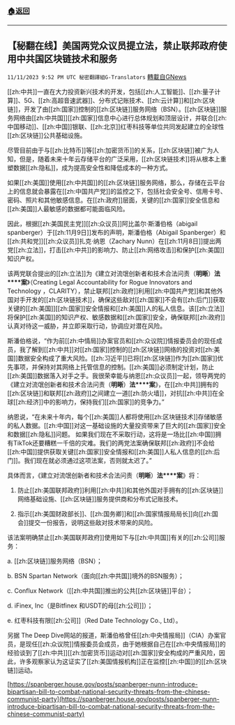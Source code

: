 ###  [:house:返回](README.md)
---


## 【秘翻在线】美国两党众议员提立法，禁止联邦政府使用中共国区块链技术和服务
`11/11/2023 9:52 PM UTC 秘密翻譯組G-Translators` [轉載自GNews](https://gnews.org/articles/1962977)

        

[[zh:中共]]一直在大力投资新兴技术的开发，包括[[zh:人工智能]]、[[zh:量子计算]]、5G、[[zh:高超音速武器]]、分布式记账技术、[[zh:云计算]]和[[zh:区块链]]，开发了由[[zh:国家]]控制的[[zh:区块链]]服务网络（BSN）。[[zh:区块链]]服务网络由[[zh:中共国]][[zh:国家]]信息中心进行总体规划和顶层设计，并联合[[zh:中国移动]]、[[zh:中国]]银联、[[zh:北京]]红枣科技等单位共同发起建立的全球性[[zh:区块链]]公共基础设施。

尽管目前由于与[[zh:比特币]]等[[zh:加密货币]]的关系，[[zh:区块链]]被广为人知，但是，随着未来十年云存储平台的广泛采用，[[zh:区块链技术]]将从根本上重塑数据[[zh:隐私]]，成为提高安全性和降低成本的一种方式。

如果[[zh:美国]]使用[[zh:中共国]]的[[zh:区块链]]服务网络，那么，存储在云平台上的信息就会暴露在[[zh:中国共产党]]的监控之下，包括社会安全号、信用卡号、密码、照片和其他敏感信息。在[[zh:政府]]层面，关键的[[zh:国家]]安全信息和[[zh:美国]]人最敏感的数据都可能面临风险。

因此，根据[[zh:美国民主党]][[zh:众议员]]阿比盖尔·斯潘伯格（abigail spanberger）于[[zh:11月9日]]发布的声明，斯潘伯格（Abigail Spanberger）和[[zh:共和党]][[zh:众议员]]扎克·纳恩（Zachary Nunn）在[[zh:11月8日]]提出两党[[zh:立法]]，打击[[zh:中共]]的影响力、防止[[zh:网络攻击]]和保护[[zh:美国]]知识产权。

该两党联合提出的[[zh:立法]]为《建立对流氓创新者和技术合法问责（**明晰**）**法****案**》（Creating Legal Accountability for Rogue Innovators and Technology ，CLARITY），禁止联邦[[zh:政府]]利用[[zh:中国共产党]]和其他外国对手开发的[[zh:区块链技术]]，确保这些敌对[[zh:国家]]不会有[[zh:后门]]获取关键的[[zh:美国]][[zh:国家]]安全情报和[[zh:美国]]人的私人信息。该[[zh:立法]]将保护[[zh:美国]]的知识产权、敏感数据和[[zh:国家]]安全，确保联邦[[zh:政府]]认真对待这一威胁，并立即采取行动，协调应对潜在风险。

斯潘伯格说，“作为前[[zh:中情局]]办案官员和[[zh:众议院]]情报委员会的现任成员，我了解到[[zh:中共]]对[[zh:国家]]控制的[[zh:区块链]]网络的投资对[[zh:美国]]数据安全构成了重大风险。[[zh:习近平]]已将[[zh:区块链]]作为[[zh:国家]]优先事项，并保持对其网络上托管信息的控制。[[zh:美国]]必须制定计划，防止[[zh:美国]]数据落入对手之手。我很荣幸能与纳恩[[zh:众议员]]一起，领导两党的《建立对流氓创新者和技术合法问责（**明晰**）**法****案**》，在[[zh:中共]]拥有的[[zh:区块链]]和联邦[[zh:政府]]之间建立一道[[zh:防火墙]]，对抗[[zh:中共]]在全球[[zh:经济]]中的影响力，保持我们[[zh:国家]]的竞争力。”

纳恩说，“在未来十年内，每个[[zh:美国]]人都将使用[[zh:区块链技术]]存储敏感的私人数据。[[zh:中国]]对这一基础设施的大量投资带来了巨大的[[zh:国家]]安全和数据[[zh:隐私]]问题。 如果我们现在不采取行动，这将是一场比[[zh:中国]]拥有TikTok还要糟糕一千倍的灾难。我们的两党法案确保联邦[[zh:政府]]不会给[[zh:中国]]提供获取关键[[zh:国家]]安全情报和[[zh:美国]]人私人信息的[[zh:后门]]。我们现在就必须通过这项法案，否则就太迟了。”

具体而言，《建立对流氓创新者和技术合法问责（**明晰**）**法****案**》将：

1.  防止[[zh:美国联邦政府]]利用[[zh:中共]]和其他外国对手拥有的[[zh:区块链]]网络基础设施、[[zh:区块链]]服务提供商和分布式记账技术。

2.  指示[[zh:美国财政部长]]、[[zh:国务卿]]和[[zh:国家情报局局长]]向[[zh:国会]]提交一份报告，说明这些敌对技术带来的风险。

该法案明确禁止[[zh:美国联邦政府]]使用如下与[[zh:中共国]]有关的[[zh:公司]]服务：

a.  [[zh:区块链]]服务网络（BSN）；

b.  BSN Spartan Network（面向[[zh:中共国]]境外的BSN服务）；

c.  Conflux Network（[[zh:中共国]]推出的公共[[zh:区块链]]平台）；

d.  iFinex, Inc（是Bitfinex 和USDT的母[[zh:公司]]）；

e.  红枣科技有限[[zh:公司]]（Red Date Technology Co., Ltd）。

另据 The Deep Dive网站的报道，斯潘伯格曾任[[zh:中央情报局]]（CIA）办案官员，是现任[[zh:众议院]]情报委员会成员，由于她根据自己在[[zh:中央情报局]]的经验谈到了[[zh:中共]][[zh:加密货币]]运动对[[zh:国家]]安全构成的严重风险，因此，许多观察家认为这证实了[[zh:美国情报机构]]正在监控[[zh:中国]]的[[zh:区块链]]运动。


        

[https://spanberger.house.gov/posts/spanberger-nunn-introduce-bipartisan-bill-to-combat-national-security-threats-from-the-chinese-communist-party](https://spanberger.house.gov/posts/spanberger-nunn-introduce-bipartisan-bill-to-combat-national-security-threats-from-the-chinese-communist-party)
